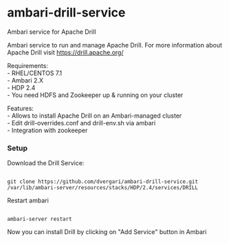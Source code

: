 # ambari-drill-service
Ambari service for Apache Drill

Ambari service to run and manage Apache Drill. For more information about Apache Drill visit <a href>https://drill.apache.org/</a>

  Requirements: <br>
    - RHEL/CENTOS 7.1 <br>
    - Ambari 2.X <br>
    - HDP 2.4 <br>
    - You need HDFS and Zookeeper up & running on your cluster
    
  Features: <br>
    - Allows to install Apache Drill on an Ambari-managed cluster <br>
    - Edit drill-overrides.conf and drill-env.sh via ambari <br>
    - Integration with zookeeper <br>



### Setup

Download the Drill Service:

<code>
git clone https://github.com/dvergari/ambari-drill-service.git /var/lib/ambari-server/resources/stacks/HDP/2.4/services/DRILL 
</code>

Restart ambari

<code>
ambari-server restart
</code>

Now you can install Drill by clicking on "Add Service" button in Ambari
